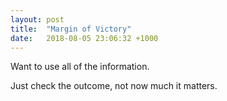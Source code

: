 ```yaml
---
layout: post
title:  "Margin of Victory"
date:   2018-08-05 23:06:32 +1000
---
```


Want to use all of the information.

Just check the outcome, not now much it matters.
